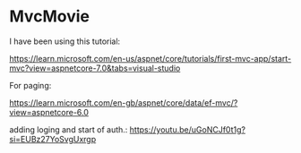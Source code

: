 # MvcMovie

I have been using this tutorial:

https://learn.microsoft.com/en-us/aspnet/core/tutorials/first-mvc-app/start-mvc?view=aspnetcore-7.0&tabs=visual-studio

For paging:

https://learn.microsoft.com/en-gb/aspnet/core/data/ef-mvc/?view=aspnetcore-6.0

adding loging and start of auth.:
https://youtu.be/uGoNCJf0t1g?si=EUBz27YoSvgUxrgp